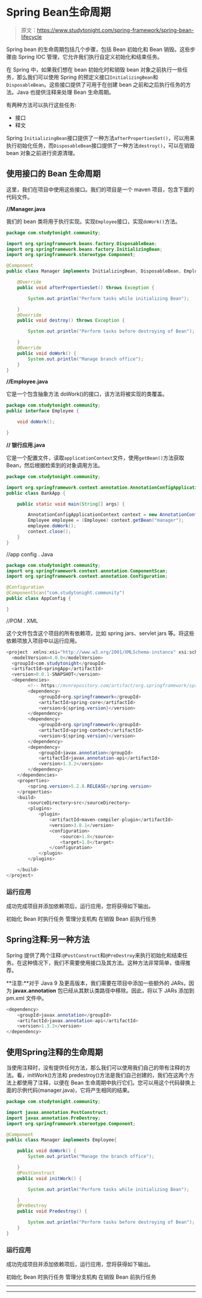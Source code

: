 # Spring Bean生命周期

> 原文：<https://www.studytonight.com/spring-framework/spring-bean-lifecycle>

Spring bean 的生命周期包括几个步骤，包括 Bean 初始化和 Bean 销毁。这些步骤由 Spring IOC 管理，它允许我们执行自定义初始化和结束任务。

在 Spring 中，如果我们想在 bean 初始化时和销毁 bean 对象之前执行一些任务，那么我们可以使用 Spring 的预定义接口`InitializingBean`和`DisposableBean`。这些接口提供了可用于在创建 bean 之前和之后执行任务的方法。Java 也提供注释来处理 Bean 生命周期。

有两种方法可以执行这些任务:

*   接口
*   释文

Spring `InitializingBean`接口提供了一种方法`afterPropertiesSet()`，可以用来执行初始化任务，而`DisposableBean`接口提供了一种方法`destroy()`，可以在销毁 bean 对象之前进行资源清理。

## 使用接口的 Bean 生命周期

这里，我们在项目中使用这些接口。我们的项目是一个 maven 项目，包含下面的代码文件。

**//Manager.java**

我们的 bean 类将用于执行实现。实现`Employee`接口，实现`doWork()`方法。

```java
package com.studytonight.community;

import org.springframework.beans.factory.DisposableBean;
import org.springframework.beans.factory.InitializingBean;
import org.springframework.stereotype.Component;

@Component
public class Manager implements InitializingBean, DisposableBean, Employee{

	@Override
	public void afterPropertiesSet() throws Exception {

		System.out.println("Perform tasks while initializing Bean");

	}
	@Override
	public void destroy() throws Exception {

		System.out.println("Perform tasks before destroying of Bean");

	}
	@Override
	public void doWork() {
		System.out.println("Manage branch office");		
	}
}
```

**//Employee.java**

它是一个包含抽象方法 doWork()的接口，该方法将被实现的类覆盖。

```java
package com.studytonight.community;
public interface Employee {

	void doWork();

}
```

**// 银行应用.java**

它是一个配置文件，读取`applicationContext`文件，使用`getBean()`方法获取 Bean，然后根据检索到的对象调用方法。

```java
package com.studytonight.community;

import org.springframework.context.annotation.AnnotationConfigApplicationContext;
public class BankApp {

	public static void main(String[] args) {

		AnnotationConfigApplicationContext context = new AnnotationConfigApplicationContext(AppConfig.class);
		Employee employee = (Employee) context.getBean("manager");
		employee.doWork();
		context.close();
	}
}
```

//app config . Java

```java
package com.studytonight.community;
import org.springframework.context.annotation.ComponentScan;
import org.springframework.context.annotation.Configuration;

@Configuration
@ComponentScan("com.studytonight.community")
public class AppConfig {

} 
```

//POM . XML

这个文件包含这个项目的所有依赖项，比如 spring jars、servlet jars 等。将这些依赖项放入项目中以运行应用。

```java
<project  xmlns:xsi="http://www.w3.org/2001/XMLSchema-instance" xsi:schemaLocation="http://maven.apache.org/POM/4.0.0 https://maven.apache.org/xsd/maven-4.0.0.xsd">
  <modelVersion>4.0.0</modelVersion>
  <groupId>com.studytonight</groupId>
  <artifactId>springApp</artifactId>
  <version>0.0.1-SNAPSHOT</version>
  <dependencies>
		<!-- https://mvnrepository.com/artifact/org.springframework/spring-web -->
		<dependency>
			<groupId>org.springframework</groupId>
			<artifactId>spring-core</artifactId>
			<version>${spring.version}</version>
		</dependency>
		<dependency>
			<groupId>org.springframework</groupId>
			<artifactId>spring-context</artifactId>
			<version>${spring.version}</version>
		</dependency>
		<dependency>
			<groupId>javax.annotation</groupId>
			<artifactId>javax.annotation-api</artifactId>
			<version>1.3.2</version>
		</dependency>
	</dependencies>
	<properties>
		<spring.version>5.2.8.RELEASE</spring.version>
	</properties>
	<build>
		<sourceDirectory>src</sourceDirectory>
		<plugins>
			<plugin>
				<artifactId>maven-compiler-plugin</artifactId>
				<version>3.8.1</version>
				<configuration>
					<source>1.8</source>
					<target>1.8</target>
				</configuration>
			</plugin>
		</plugins>

	</build>
</project>
```

### 运行应用

成功完成项目并添加依赖项后，运行应用，您将获得如下输出。

初始化 Bean 时执行任务
管理分支机构
在销毁 Bean 前执行任务

## Spring注释:另一种方法

Spring 提供了两个注释:`@PostConstruct`和`@PreDestroy`来执行初始化和结束任务。在这种情况下，我们不需要使用接口及其方法。这种方法非常简单，值得推荐。

**注意:**对于 Java 9 及更高版本，我们需要在项目中添加一些额外的 JARs，因为 **javax.annotation** 包已经从其默认类路径中移除。因此，将以下 JARs 添加到 pm.xml 文件中。

```java
<dependency>
	<groupId>javax.annotation</groupId>
	<artifactId>javax.annotation-api</artifactId>
	<version>1.3.2</version>
</dependency>
```

## 使用Spring注释的生命周期

当使用注释时，没有提供任何方法，那么我们可以使用我们自己的带有注释的方法。看，initWork()方法和 predestroy()方法是我们自己创建的，我们在这两个方法上都使用了注释，以便在 Bean 生命周期中执行它们。您可以用这个代码替换上面的示例代码(manager.java)，它将产生相同的结果。

```java
package com.studytonight.community;

import javax.annotation.PostConstruct;
import javax.annotation.PreDestroy;
import org.springframework.stereotype.Component;

@Component
public class Manager implements Employee{

	public void doWork() {
		System.out.println("Manage the branch office");

	}
	@PostConstruct
	public void initWork() {

		System.out.println("Perform tasks while initializing Bean");

	}
	@PreDestroy
	public void Predestroy() {

		System.out.println("Perform tasks before destroying of Bean");
	}
}
```

### 运行应用

成功完成项目并添加依赖项后，运行应用，您将获得如下输出。

初始化 Bean 时执行任务
管理分支机构
在销毁 Bean 前执行任务

* * *

* * *